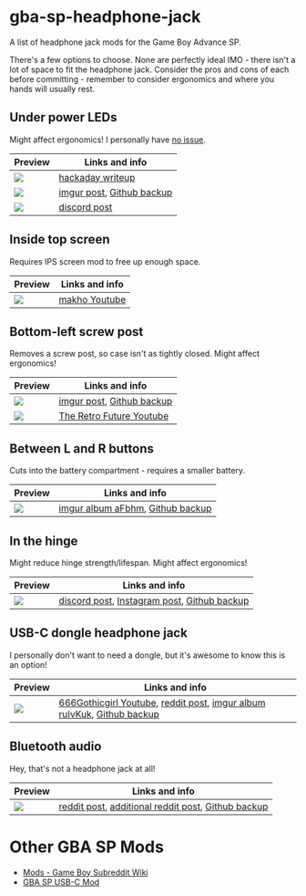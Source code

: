 # gba-sp-headphone-jack
 A list of headphone jack mods for the Game Boy Advance SP.
 
 There's a few options to choose. None are perfectly ideal IMO - there isn't a lot of space to fit the headphone jack. Consider the pros and cons of each before committing - remember to consider ergonomics and where you hands will usually rest.

## Under power LEDs
Might affect ergonomics! I personally have [no issue](under-power-LED-ergonomics.jpg).

Preview | Links and info
------------ | -------------
![](thumbnails/hackaday-173427-gba-sp-headphone-jack-mod.jpg) | [hackaday writeup](https://hackaday.io/project/173427-gba-sp-headphone-jack-mod)
![](thumbnails/imgur-da826qH.jpg)| [imgur post](https://imgur.com/a/da826qH), [Github backup](backups/imgur-da826qH/)
![](thumbnails/discord-orangeglo.png)| [discord post](https://discordapp.com/channels/246604458744610816/332487777986019337/734842804538179667)

## Inside top screen
Requires IPS screen mod to free up enough space.

Preview | Links and info
------------ | -------------
![](thumbnails/youtube-L5i0NNrpfFw.png) | [makho Youtube](https://www.youtube.com/watch?v=L5i0NNrpfFw)

## Bottom-left screw post
Removes a screw post, so case isn't as tightly closed. Might affect ergonomics!

Preview | Links and info
------------ | -------------
![](thumbnails/imgur-mqhpRvp.jpg) | [imgur post](https://imgur.com/a/mqhpRvp), [Github backup](backups/imgur-mqhpRvp/)
![](thumbnails/youtube-MOywVfRrYTg.png) | [The Retro Future Youtube](https://www.youtube.com/watch?v=MOywVfRrYTg)

## Between L and R buttons
Cuts into the battery compartment - requires a smaller battery.

Preview | Links and info
------------ | -------------
![](thumbnails/imgur-aFbhm.jpg) | [imgur album aFbhm](https://imgur.com/a/aFbhm), [Github backup](backups/imgur-aFbhm/)

## In the hinge
Might reduce hinge strength/lifespan. Might affect ergonomics!

Preview | Links and info
------------ | -------------
![](thumbnails/discord-sammy.sam.jpg) | [discord post](https://discordapp.com/channels/246604458744610816/332487777986019337/733445195001102468), [Instagram post](https://www.instagram.com/p/CCzr_ZOlZCR/), [Github backup](backups/discord-sammy.sam/)

## USB-C dongle headphone jack
I personally don't want to need a dongle, but it's awesome to know this is an option!

Preview | Links and info
------------ | -------------
![](thumbnails/youtube-5_2sGFCsaPw.png) | [666Gothicgirl Youtube](https://www.youtube.com/watch?v=5_2sGFCsaPw), [reddit post](https://www.reddit.com/r/Gameboy/comments/e62yc5/complete_my_cover_for_the_usb_c_port_that_i_build/f9qq91v/), [imgur album ruIvKuk](https://imgur.com/a/ruIvKuk), [Github backup](backups/imgur-ruIvKuk/)

## Bluetooth audio
Hey, that's not a headphone jack at all!

Preview | Links and info
------------ | -------------
![](thumbnails/gameboy-subreddit-eg937m.jpg) | [reddit post](https://www.reddit.com/r/Gameboy/comments/eg937m/gameboy_advance_sp_bluetooth_audio_mod/), [additional reddit post](https://www.reddit.com/r/Gameboy/comments/gc5k7x/gba_with_bluetooth_audio/), [Github backup](backups/gameboy-subreddit-eg937m/)


# Other GBA SP Mods
* [Mods - Game Boy Subreddit Wiki](https://www.reddit.com/r/GameBoy/wiki/mods)
* [GBA SP USB-C Mod](https://github.com/rorosaurus/gba-sp-usb-c)